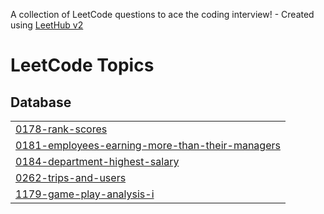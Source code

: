 A collection of LeetCode questions to ace the coding interview! - Created using [LeetHub v2](https://github.com/arunbhardwaj/LeetHub-2.0)
<!---LeetCode Topics Start-->
# LeetCode Topics
## Database
|  |
| ------- |
| [0178-rank-scores](https://github.com/young2good/leetcode/tree/master/0178-rank-scores) |
| [0181-employees-earning-more-than-their-managers](https://github.com/young2good/leetcode/tree/master/0181-employees-earning-more-than-their-managers) |
| [0184-department-highest-salary](https://github.com/young2good/leetcode/tree/master/0184-department-highest-salary) |
| [0262-trips-and-users](https://github.com/young2good/leetcode/tree/master/0262-trips-and-users) |
| [1179-game-play-analysis-i](https://github.com/young2good/leetcode/tree/master/1179-game-play-analysis-i) |
<!---LeetCode Topics End-->